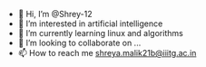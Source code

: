 - 👋 Hi, I’m @Shrey-12
- 👀 I’m interested in artificial intelligence 
- 🌱 I’m currently learning linux and algorithms
- 💞️ I’m looking to collaborate on ...
- 📫 How to reach me shreya.malik21b@iiitg.ac.in

<!---
Shrey-12/Shrey-12 is a ✨ special ✨ repository because its `README.md` (this file) appears on your GitHub profile.
You can click the Preview link to take a look at your changes.
--->
